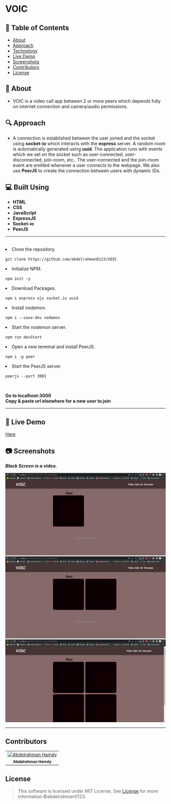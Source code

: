 # VOIC

## 📝 Table of Contents

- [About](#about)
- [Approach](#approach)
- [Technology](#tech)
- [Live Demo](#demo)
- [Screenshots](#Screenshots)
- [Contributors](#Contributors)
- [License](#license)

## 📙 About <a name = "about"></a>

- VOIC is a video call app between 2 or more peers which depends fully on internet connection and camera/audio permissions.

## 🔍 Approach <a name = "approach"></a>

- A connection is established between the user joined and the socket using **socket-io** which interacts with the **express** server. A random room is automatically generated using **uuid**. The application runs with events which we set on the socket such as user-connected, user-disconnected, join-room, etc.. The user-connected and the join-room event are emitted whenever a user connects to the webpage. We also use **PeerJS** to create the connection between users with dynamic IDs.

## 💻 Built Using <a name = "tech"></a>

- **HTML**
- **CSS**
- **JavaScript**
- **ExpressJS**
- **Socket-io**
- **PeerJS**

<hr>
<br>

<li>Clone the repository.

<br>

```
git clone https://github.com/abdelrahman0123/VOIC
```

<li>Initialize NPM.

<br>

```
npm init -y
```

<li>Download Packages.

<br>

```
npm i express ejs socket.io uuid
```

<li>Install nodemon.

<br>

```
npm i --save-dev nodemon
```

<li>Start the nodemon server.

<br>

```
npm run devStart
```

<li>Open a new terminal and install PeerJS.

<br>

```
npm i -g peer
```

<li>Start the PeerJS server.

<br>

```
peerjs --port 3001
```

<br>

**Go to localhost:3000**<br>
**Copy & paste url elsewhere for a new user to join**

<hr>
 
## 🎥 Live Demo <a name = "demo"></a>

<a href="https://drive.google.com/file/d/1SG5ZzVw_bEe_OWayIpKGMgeKjTX1OhBT/view?usp=sharing" >Here</a>

## 📷 Screenshots <a name = "Screenshots"></a>

**_Black Screen is a video._**

<div align="center">
   <img src="screenshots/S1.jpeg"></a>
   <img src="screenshots/S2.jpeg"></a>
   <img src="screenshots/S3.jpeg"></a>
   <hr>
</div>

## Contributors <a name = "Contributors"></a>

<table>
  <tr>
    <td align="center">
    <a href="https://github.com/abdelrahman0123" target="_blank">
    <img src="https://avatars.githubusercontent.com/u/67989900?v=4" width="150px;" alt="Abdelrahman Hamdy"/>
    <br />
    <sub><b>Abdelrahman Hamdy</b></sub></a>
    </td>
  </tr>
 </table>

## License <a name = "license"></a>

> This software is licensed under MIT License, See [License](https://github.com/abdelrahman0123/VOIC/blob/main/LICENSE) for more information ©abdelrahman0123.
